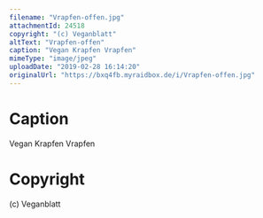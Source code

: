 ```yaml
---
filename: "Vrapfen-offen.jpg"
attachmentId: 24518
copyright: "(c) Veganblatt"
altText: "Vrapfen-offen"
caption: "Vegan Krapfen Vrapfen"
mimeType: "image/jpeg"
uploadDate: "2019-02-28 16:14:20"
originalUrl: "https://bxq4fb.myraidbox.de/i/Vrapfen-offen.jpg"
---
```


# Caption

Vegan Krapfen Vrapfen

# Copyright

(c) Veganblatt
